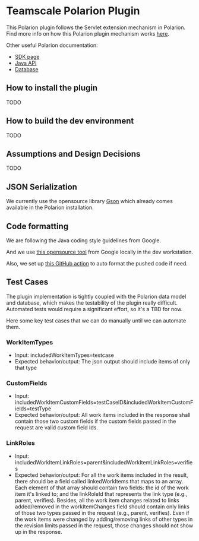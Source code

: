 # Teamscale Polarion Plugin

This Polarion plugin follows the Servlet extension mechanism in Polarion. Find more info on how this Polarion plugin mechanism works [here](https://almdemo.polarion.com/polarion/sdk/doc/sdk.pdf).

Other useful Polarion documentation:
 - [SDK page](https://almdemo.polarion.com/polarion/sdk/index.html)
 - [Java API](https://almdemo.polarion.com/polarion/sdk/doc/javadoc/index.html)
 - [Database](https://almdemo.polarion.com/polarion/sdk/doc/database/index.html)

## How to install the plugin

TODO

## How to build the dev environment

TODO

## Assumptions and Design Decisions

TODO

## JSON Serialization
We currently use the opensource library [Gson](https://github.com/google/gson) which already comes available in the Polarion installation.

## Code formatting

We are following the Java coding style guidelines from Google.

And we use [this opensource tool](https://github.com/google/google-java-format) from Google locally in the dev workstation.

Also, we set up [this GitHub action](https://github.com/axel-op/googlejavaformat-action) to auto format the pushed code if need.

## Test Cases

The plugin implementation is tightly coupled with the Polarion data model and database, which makes the testability of the plugin really difficult. Automated tests would require a significant effort, so it's a TBD for now.

Here some key test cases that we can do manually until we can automate them.

### WorkItemTypes
 - Input: includedWorkItemTypes=testcase
 - Expected behavior/output: The json output should include items of only that type
 
### CustomFields
 - Input: includedWorkItemCustomFields=testCaseID&includedWorkItemCustomFields=testType
 - Expected behavior/output: All work items included in the response shall contain those two custom fields if the custom fields passed in the request are valid custom field Ids.
 
### LinkRoles
 - Input: includedWorkItemLinkRoles=parent&includedWorkItemLinkRoles=verifies
 - Expected behavior/output: For all the work items included in the result, there should be a field called linkedWorkItems that maps to an array. Each element of that array should contain two fields: the id of the work item it's linked to; and the linkRoleId that represents the link type (e.g., parent, verifies). Besides, all the work item changes related to links added/removed in the workItemChanges field should contain only links of those two types passed in the request (e.g., parent, verifies). Even if the work items were changed by adding/removing links of other types in the revision limits passed in the request, those changes should not show up in the response.
